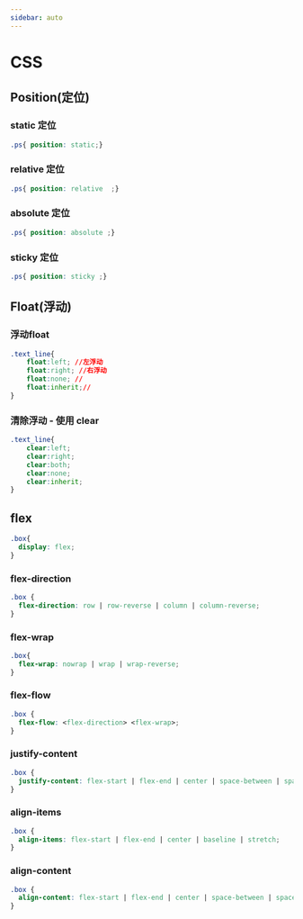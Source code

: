 ```yaml
---
sidebar: auto
---
```


# CSS

## Position(定位)

### static 定位

```css
.ps{ position: static;}
```

### relative  定位

```css
.ps{ position: relative  ;}
```

### absolute 定位

```css
.ps{ position: absolute ;}
```

### sticky 定位

```css
.ps{ position: sticky ;}
```

## Float(浮动)

### 浮动float

```css
.text_line{
    float:left; //左浮动
    float:right; //右浮动
    float:none; //
    float:inherit;//
}
```



### 清除浮动 - 使用 clear

```css
.text_line{
    clear:left;
    clear:right;
    clear:both;
    clear:none;
    clear:inherit;
}
```



## flex

```css
.box{
  display: flex;
}
```

### flex-direction

```css
.box {
  flex-direction: row | row-reverse | column | column-reverse;
}
```

### flex-wrap

```css
.box{
  flex-wrap: nowrap | wrap | wrap-reverse;
}
```

### flex-flow

```css
.box {
  flex-flow: <flex-direction> <flex-wrap>;
}
```

### justify-content

```css
.box {
  justify-content: flex-start | flex-end | center | space-between | space-around;
}
```

### align-items

```css
.box {
  align-items: flex-start | flex-end | center | baseline | stretch;
}
```

### align-content

```css
.box {
  align-content: flex-start | flex-end | center | space-between | space-around | stretch;
}
```